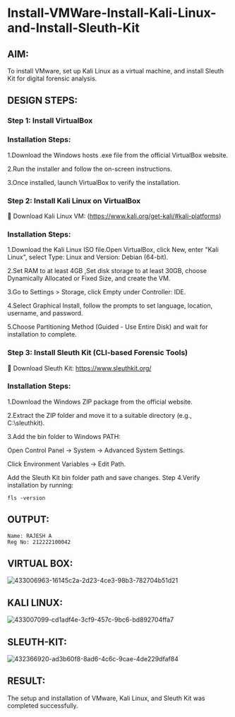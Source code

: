 # Install-VMWare-Install-Kali-Linux-and-Install-Sleuth-Kit
## AIM:
To install VMware, set up Kali Linux as a virtual machine, and install Sleuth Kit for digital forensic analysis.

## DESIGN STEPS:
### Step 1: Install VirtualBox

### Installation Steps:

1.Download the Windows hosts .exe file from the official VirtualBox website.

2.Run the installer and follow the on-screen instructions.

3.Once installed, launch VirtualBox to verify the installation.

### Step 2: Install Kali Linux on VirtualBox

🔗 Download Kali Linux VM: (https://www.kali.org/get-kali/#kali-platforms)

### Installation Steps:

1.Download the Kali Linux ISO file.Open VirtualBox, click New, enter "Kali Linux", select Type: Linux and Version: Debian (64-bit).

2.Set RAM to at least 4GB ,Set disk storage to at least 30GB, choose Dynamically Allocated or Fixed Size, and create the VM.

3.Go to Settings > Storage, click Empty under Controller: IDE.

4.Select Graphical Install, follow the prompts to set language, location, username, and password.

5.Choose Partitioning Method (Guided - Use Entire Disk) and wait for installation to complete.

### Step 3: Install Sleuth Kit (CLI-based Forensic Tools)

🔗 Download Sleuth Kit: https://www.sleuthkit.org/

### Installation Steps:

1.Download the Windows ZIP package from the official website.

2.Extract the ZIP folder and move it to a suitable directory (e.g., C:\sleuthkit).

3.Add the bin folder to Windows PATH:

Open Control Panel → System → Advanced System Settings.

Click Environment Variables → Edit Path.

Add the Sleuth Kit bin folder path and save changes.
Step 4.Verify installation by running:

```
fls -version
```

## OUTPUT:

```
Name: RAJESH A
Reg No: 212222100042
```
## VIRTUAL BOX:

![433006963-16145c2a-2d23-4ce3-98b3-782704b51d21](https://github.com/user-attachments/assets/6cde0e73-1b7d-49b7-b486-908c146f502e)


## KALI LINUX:

![433007099-cd1adf4e-3cf9-457c-9bc6-bd892704ffa7](https://github.com/user-attachments/assets/44a3c439-957b-4c0e-ba7f-af7399e2956e)


## SLEUTH-KIT:

![432366920-ad3b60f8-8ad6-4c6c-9cae-4de229dfaf84](https://github.com/user-attachments/assets/b5e085a8-ed2f-4b18-882f-9b1b0d408421)

## RESULT:
The setup and installation of VMware, Kali Linux, and Sleuth Kit was completed successfully.
